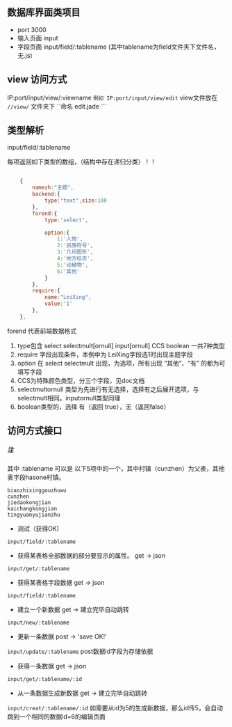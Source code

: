 ## 数据库界面类项目

- port 3000
- 输入页面 input
- 字段页面 input/field/:tablename (其中tablename为field文件夹下文件名，无.js)

## view 访问方式

IP:port/input/view/:viewname ```例如 IP:port/input/view/edit```
view文件放在 ```//view/``` 文件夹下 ``命名 edit.jade ```

## 类型解析

input/field/:tablename

每项返回如下类型的数组，（结构中存在递归分类）！！

``` js

    {
		namezh:"主题",
		backend:{
			type:"text",size:100
		},
		forend:{
			type:'select',

			option:{
				1:'人物',
				2:'民族符号',
				3:'几何图形',
				4:'地方标志',
				5:'动植物',
				6:'其他'
			}
		},
		require:{
			name:"LeiXing",
			value:'1'
		},
	},
```
forend 代表前端数据格式

1. type包含 select selectmult[ornull] input[ornull] CCS boolean 一共7种类型
2. require 字段出现条件，本例中为 LeiXing字段选1时出现主题字段
3. option 在 select selectmult 出现，为选项，所有出现 “其他”、“有” 的都为可填写字段
4. CCS为特殊颜色类型，分三个字段，见doc文档
5. selectmultornull 类型为先进行有无选择，选择有之后展开选项，与selectmult相同。inputornull类型同理
6. boolean类型的，选择 有（返回 true），无（返回false）

## 访问方式接口

##### 注
其中 :tablename 可以是 以下5项中的一个，其中村镇（cunzhen）为父表，其他表字段hasone村镇。

```
biaozhixinggouzhuwu
cunzhen
jiedaokongjian      
kaichangkongjian     
tingyuanyujianzhu
```

- 测试（获得OK)

```input/field/:tablename```

-  获得某表格全部数据的部分要显示的属性。 get -> json

```input/get/:tablename```

- 获得某表格字段数据 get -> json

```input/field/:tablename```

- 建立一个新数据 get -> 建立完毕自动跳转

```input/new/:tablename```

- 更新一条数据 post -> 'save OK!'

```input/update/:tablename```
post数据id字段为存储依据

- 获得一条数据 get -> json

```input/get/:tablename/:id```

- 从一条数据生成新数据 get -> 建立完毕自动跳转

```input/creat/:tablename/:id``` 如需要从id为5的生成新数据，那么id传5，会自动跳到一个相同的数据id=6的编辑页面